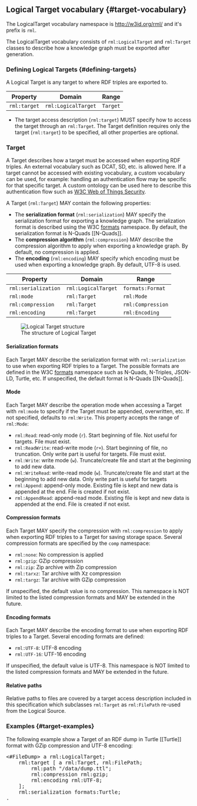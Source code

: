 ## Logical Target vocabulary {#target-vocabulary}

The LogicalTarget vocabulary namespace is http://w3id.org/rml/
and it's prefix is `rml`.

The LogicalTarget vocabulary consists of `rml:LogicalTarget` and `rml:Target`
classes to describe how a knowledge graph must be exported after generation.

### Defining Logical Targets {#defining-targets}

A Logical Target is any target to where RDF triples are exported to.

| Property                    | Domain               | Range               |
| --------------------------- | -------------------- | ------------------- |
| `rml:target`                | `rml:LogicalTarget`  | `Target`            |

- The target access description (`rml:target`) MUST specify how to access
the target through an `rml:Target`.
The Target definition requires only the target (`rml:target`) to be specified,
all other properties are optional.

### Target

A Target describes how a target must be accessed when exporting RDF triples.
An external vocabulary such as DCAT, SD, etc. is allowed here.
If a target cannot be accessed with existing vocabulary, a custom vocabulary
can be used, for example: handling an authentication flow may be specific
for that specific target. A custom ontology can be used here to describe
this authentication flow such as [W3C Web of Things Security](https://www.w3.org/2019/wot/security).

A Target (`rml:Target`) MAY contain the following properties:

- The **serialization format** (`rml:serialization`) MAY specify
the serialization format for exporting a knowledge graph.
The serialization format is described using the W3C
[formats](http://www.w3.org/ns/formats/) namespace.
By default, the serialization format is N-Quads [[N-Quads]].
- The **compression algorithm** (`rml:compression`) MAY describe
the compression algorithm to apply when exporting a knowledge graph.
By default, no compression is applied.
- The **encoding** (`rml:encoding`) MAY specify which encoding must be used
when exporting a knowledge graph.
By default, UTF-8 is used.

| Property             | Domain               | Range             |
| -------------------- | -------------------- | ----------------- |
| `rml:serialization`  | `rml:LogicalTarget`  | `formats:Format`  |
| `rml:mode`           | `rml:Target`         | `rml:Mode`        |
| `rml:compression`    | `rml:Target`         | `rml:Compression` |
| `rml:encoding`       | `rml:Target`         | `rml:Encoding`    |

<figure>
  <img src="/resources/images/target-structure.png" alt="Logical Target structure"/>
  <figcaption>The structure of Logical Target</figcaption>
</figure>

#### Serialization formats

Each Target MAY describe the serialization format
with `rml:serialization` to use when exporting RDF triples to a Target.
The possible formats are defined in the W3C
[formats](http://www.w3.org/ns/formats/) namespace
such as N-Quads, N-Triples, JSON-LD, Turtle, etc.
If unspecified, the default format is N-Quads [[N-Quads]].

#### Mode

Each Target MAY describe the operation mode when accessing a Target
with `rml:mode` to specify if the Target must be appended, overwritten, etc.
If not specified, defaults to `rml:Write`.
This property accepts the range of `rml:Mode`:

- `rml:Read`: read-only mode (`r`). Start beginning of file. Not useful for targets. File must exist.
- `rml:ReadWrite`: read-write mode (`r+`). Start beginning of file, no truncation.  Only write part is useful for targets. File must exist.
- `rml:Write`: write mode (`w`).  Truncate/create file and start at the beginning to add new data.
- `rml:WriteRead`: write-read mode (`w`).  Truncate/create file and start at the beginning to add new data. Only write part is useful for targets
- `rml:Append`: append-only mode. Existing file is kept and new data is appended at the end. File is created if not exist.
- `rml:AppendRead`: append-read mode. Existing file is kept and new data is appended at the end. File is created if not exist.

#### Compression formats

Each Target MAY specify the compression with `rml:compression`
to apply when exporting RDF triples to a Target for saving storage space.
Several compression formats are specified by the `comp` namespace:

- `rml:none`: No compression is applied
- `rml:gzip`: GZip compression
- `rml:zip`: Zip archive with Zip compression
- `rml:tarxz`: Tar archive with Xz compression
- `rml:targz`: Tar archive with GZip compression

If unspecified, the default value is no compression.
This namespace is NOT limited to the listed compression formats
and MAY be extended in the future.

#### Encoding formats

Each Target MAY describe the encoding format to use when exporting
RDF triples to a Target. Several encoding formats are defined:

- `rml:UTF-8`: UTF-8 encoding
- `rml:UTF-16`: UTF-16 encoding

If unspecified, the default value is UTF-8.
This namespace is NOT limited to the listed compression formats
and MAY be extended in the future.

#### Relative paths

Relative paths to files are covered by a target access description included
in this specification which subclasses `rml:Target` as `rml:FilePath` re-used from the Logical Source.

### Examples {#target-examples}

The following example show a Target of an RDF dump in Turtle [[Turtle]]
format with GZip compression and UTF-8 encoding:

<pre class="ex-target">
&lt;#FileDump&gt; a rml:LogicalTarget;
    rml:target [ a rml:Target, rml:FilePath;
        rml:path "/data/dump.ttl";
        rml:compression rml:gzip;
        rml:encoding rml:UTF-8;
    ];
    rml:serialization formats:Turtle;
.
</pre>
